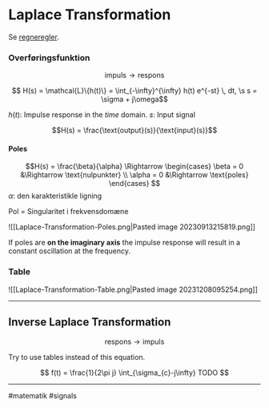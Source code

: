 # Laplace Transformation
Se [regneregler](https://tutorial.math.lamar.edu/classes/de/Laplace_Table.aspx).

### Overføringsfunktion
$$\text{impuls} \rightarrow \text{respons}$$

$$
H(s) = \mathcal{L}\{h(t)\} = \int_{-\infty}^{\infty} h(t) e^{-st} \, dt, \s s  = \sigma + j\omega$$

$h(t)$: Impulse response in the *time* domain.
$s$: Input signal 

$$H(s) = \frac{\text{output}(s)}{\text{input}(s)}$$

#### Poles
$$H(s) = \frac{\beta}{\alpha} \Rightarrow 
\begin{cases}
\beta = 0 &\Rightarrow \text{nulpunkter} \\
\alpha = 0 &\Rightarrow \text{poles}
\end{cases}
$$
$\alpha$: den karakteristikle ligning

Pol = Singularitet i frekvensdomæne

![[Laplace-Transformation-Poles.png|Pasted image 20230913215819.png]]

If poles are **on the imaginary axis** the impulse response will result in a constant oscillation at the frequency.

### Table
![[Laplace-Transformation-Table.png|Pasted image 20231208095254.png]]

---
## Inverse Laplace Transformation
$$\text{respons} \rightarrow \text{impuls}$$

Try to use tables instead of this equation.

$$
f(t) = \frac{1}{2\pi j} \int_{\sigma_{c}-j\infty} TODO
$$


---
#matematik #signals
